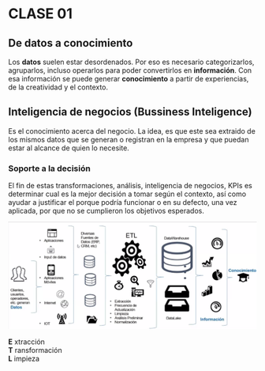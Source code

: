 # CLASE 01

## De datos a conocimiento

Los __datos__ suelen estar desordenados. Por eso es necesario categorizarlos, agruparlos, incluso operarlos para poder convertirlos en __información__. Con esa información se puede generar __conocimiento__ a partir de experiencias, de la creatividad y el contexto.

## Inteligencia de negocios (Bussiness Inteligence)

Es el conocimiento acerca del negocio. La idea, es que este sea extraido de los mismos datos que se generan o registran en la empresa y que puedan estar al alcance de quien lo necesite. 

### Soporte a la decisión

El fin de estas transformaciones, análisis, inteligencia de negocios, KPIs es determinar cual es la mejor decisión a tomar según el contexto, así como ayudar a justificar el porque podría funcionar o en su defecto, una vez aplicada, por que no se cumplieron los objetivos esperados.

![Ecosistema Típico en una Organización](Img/Ecosistema.png)

__E__ xtracción<br>
__T__ ransformación<br>
__L__ impieza<br>
